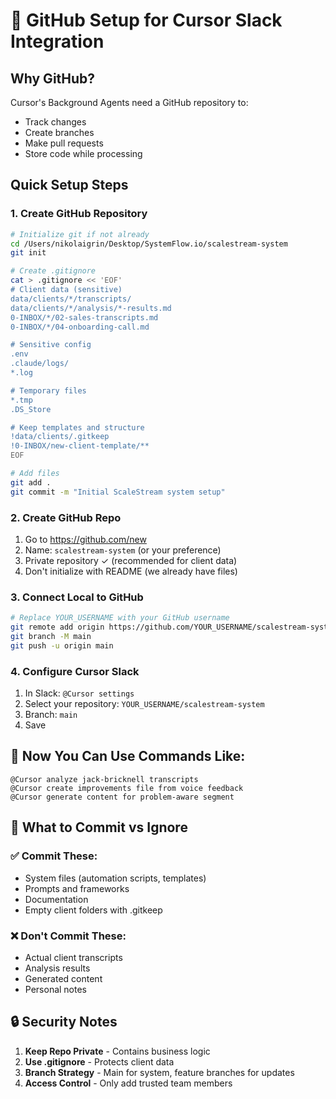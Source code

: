 # 🚀 GitHub Setup for Cursor Slack Integration

## Why GitHub?
Cursor's Background Agents need a GitHub repository to:
- Track changes
- Create branches
- Make pull requests
- Store code while processing

## Quick Setup Steps

### 1. Create GitHub Repository
```bash
# Initialize git if not already
cd /Users/nikolaigrin/Desktop/SystemFlow.io/scalestream-system
git init

# Create .gitignore
cat > .gitignore << 'EOF'
# Client data (sensitive)
data/clients/*/transcripts/
data/clients/*/analysis/*-results.md
0-INBOX/*/02-sales-transcripts.md
0-INBOX/*/04-onboarding-call.md

# Sensitive config
.env
.claude/logs/
*.log

# Temporary files
*.tmp
.DS_Store

# Keep templates and structure
!data/clients/.gitkeep
!0-INBOX/new-client-template/**
EOF

# Add files
git add .
git commit -m "Initial ScaleStream system setup"
```

### 2. Create GitHub Repo
1. Go to https://github.com/new
2. Name: `scalestream-system` (or your preference)
3. Private repository ✓ (recommended for client data)
4. Don't initialize with README (we already have files)

### 3. Connect Local to GitHub
```bash
# Replace YOUR_USERNAME with your GitHub username
git remote add origin https://github.com/YOUR_USERNAME/scalestream-system.git
git branch -M main
git push -u origin main
```

### 4. Configure Cursor Slack
1. In Slack: `@Cursor settings`
2. Select your repository: `YOUR_USERNAME/scalestream-system`
3. Branch: `main`
4. Save

## 🎯 Now You Can Use Commands Like:

```slack
@Cursor analyze jack-bricknell transcripts
@Cursor create improvements file from voice feedback
@Cursor generate content for problem-aware segment
```

## 📁 What to Commit vs Ignore

### ✅ Commit These:
- System files (automation scripts, templates)
- Prompts and frameworks
- Documentation
- Empty client folders with .gitkeep

### ❌ Don't Commit These:
- Actual client transcripts
- Analysis results
- Generated content
- Personal notes

## 🔒 Security Notes

1. **Keep Repo Private** - Contains business logic
2. **Use .gitignore** - Protects client data
3. **Branch Strategy** - Main for system, feature branches for updates
4. **Access Control** - Only add trusted team members